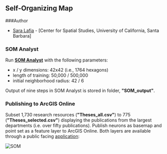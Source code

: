 ## Self-Organizing Map
###Author
- [Sara Lafia](http://www.geog.ucsb.edu/~lafia/) - [Center for Spatial Studies, University of California, Santa Barbara]

### SOM Analyst
Run [**SOM Analyst**](<http://code.google.com/p/somanalyst>) with the following parameters:

* x / y dimensions: 42x42 (i.e., 1764 hexagons)
* length of training: 50,000 / 500,000
* initial neighborhood radius: 42 / 6

Output of nine steps in SOM Analyst is stored in folder, **"SOM_output"**.

### Publishing to ArcGIS Online
Subset 1,730 research resources (**"Theses_all.csv"**) to 775 (**"Theses_selected.csv"**) displaying the publications from the largest departments (i.e. over fifty publications). Publish neurons as basemap and point set as a feature layer to ArcGIS Online. Both layers are available through a public facing [application](<http://arcg.is/rmuKf>):

![SOM](https://drive.google.com/uc?export=view&id=1XG_mXX9BFRnT944srSeYzFj_A28REvxF)